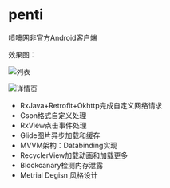 # penti
喷嚏网非官方Android客户端

效果图：

![列表](https://github.com/Ryanst/blob/master/penti/images/penti_list.gif)


![详情页](https://github.com/Ryanst/blob/master/penti/images/penti_detail.gif)

- RxJava+Retrofit+Okhttp完成自定义网络请求
- Gson格式自定义处理
- RxView点击事件处理
- Glide图片异步加载和缓存
- MVVM架构：Databinding实现
- RecyclerView加载动画和加载更多
- Blockcanary检测内存泄露
- Metrial Degisn 风格设计